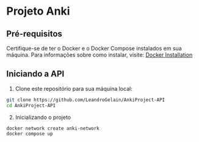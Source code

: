 # Projeto Anki

## Pré-requisitos

Certifique-se de ter o Docker e o Docker Compose instalados em sua máquina. Para informações sobre como instalar, visite: [Docker Installation](https://docs.docker.com/get-docker/)

## Iniciando a API

1. Clone este repositório para sua máquina local:

```bash
git clone https://github.com/LeandroGelain/AnkiProject-API
cd AnkiProject-API
```

2. Inicializando o projeto

```bash
docker network create anki-network
docker compose up
```
